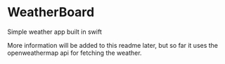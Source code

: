 # WeatherBoard
Simple weather app built in swift

More information will be added to this readme later, but so far it uses the openweathermap api for fetching the weather.
